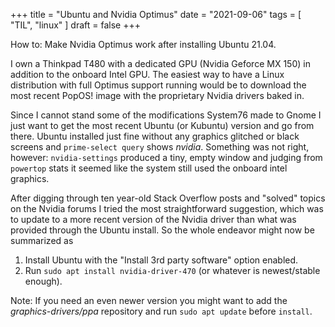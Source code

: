 +++
title = "Ubuntu and Nvidia Optimus"
date = "2021-09-06"
tags = [
    "TIL",
    "linux"
]
draft = false
+++

How to: Make Nvidia Optimus work after installing Ubuntu 21.04.

I own a Thinkpad T480 with a dedicated GPU (Nvidia Geforce MX 150) in addition to the onboard Intel GPU. The easiest way to have a Linux distribution with full Optimus support running would be to download the most recent PopOS! image with the proprietary Nvidia drivers baked in.

Since I cannot stand some of the modifications System76 made to Gnome I just want to get the most recent Ubuntu (or Kubuntu) version and go from there. Ubuntu installed just fine without any graphics glitched or black screens and `prime-select query` shows _nvidia_. Something was not right, however: `nvidia-settings` produced a tiny, empty window and judging from `powertop` stats it seemed like the system still used the onboard intel graphics.

After digging through ten year-old Stack Overflow posts and "solved" topics on the Nvidia forums I tried the most straightforward suggestion, which was to update to a more recent version of the Nvidia driver than what was provided through the Ubuntu install. So the whole endeavor might now be summarized as 
1. Install Ubuntu with the "Install 3rd party software" option enabled.
2. Run `sudo apt install nvidia-driver-470` (or whatever is newest/stable enough).

Note: If you need an even newer version you might want to add the _graphics-drivers/ppa_ repository and run `sudo apt update` before `install`.



